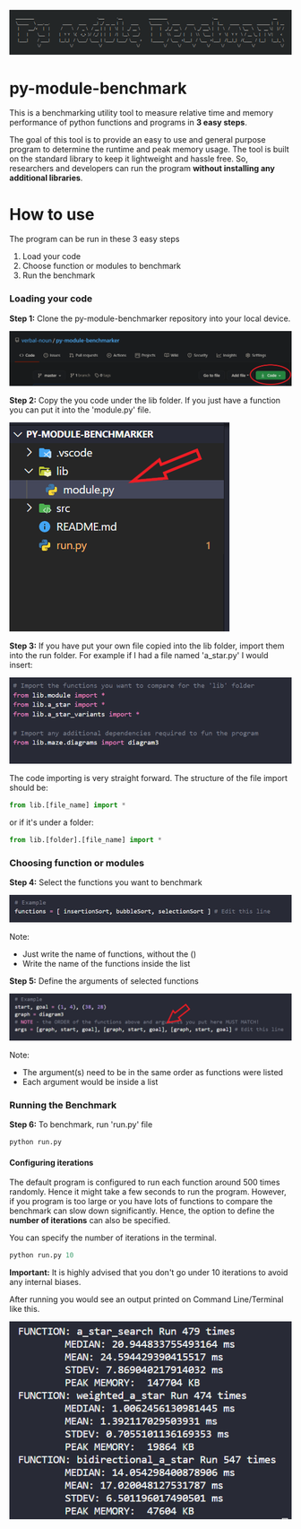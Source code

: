 ![Banner](img/banner.png)

# py-module-benchmark
This is a benchmarking utility tool to measure relative time and memory performance of python functions and programs in **3 easy steps**.

The goal of this tool is to provide an easy to use and general purpose program to determine the runtime and peak memory usage. The tool is built on the standard library to keep it lightweight and hassle free. So, researchers and developers can run the program **without installing any additional libraries**.  

# How to use 
The program can be run in these 3 easy steps 

1. Load your code 
2. Choose function or modules to benchmark 
3. Run the benchmark 

### Loading your code 
**Step 1:**  Clone the py-module-benchmarker repository into your local device. 

![cloning the repository](img/1-1.png)

**Step 2:**  Copy the you code under the lib folder. If you just have a function you can put it into the 'module.py' file.

![Copy your code](img/1-2.png)

**Step 3:**  If you have put your own file copied into the lib folder, import them into the run folder. For example if I had a file named 'a_star.py' I would insert:

![Import code](img/1-3.png)

The code importing is very straight forward. The structure of the file import should be:  
```python
from lib.[file_name] import * 
```

or if it's under a folder:
```python
from lib.[folder].[file_name] import *
```

### Choosing function or modules 

**Step 4:** Select the functions you want to benchmark 

![Selecting functions to benchmark](img/2-1.png)

Note: 
- Just write the name of functions, without the ()
- Write the name of the functions inside the list 

**Step 5:** Define the arguments of selected functions

![Defining arguments](img/2-2.png)

Note:
- The argument(s) need to be in the same order as functions were listed 
- Each argument would be inside a list 


### Running the Benchmark 

**Step 6:** To benchmark, run 'run.py' file 
```python
python run.py
```

#### Configuring iterations 
The default program is configured to run each function around 500 times randomly. Hence it might take a few seconds to run the program. However, if you program is too large or you have lots of functions to compare the benchmark can slow down significantly. Hence, the option to define the **number of iterations** can also be specified. 

You can specify the number of iterations in the terminal. 
```python 
python run.py 10
```

**Important:** It is highly advised that you don't go under 10 iterations to avoid any internal biases. 


After running you would see an output printed on Command Line/Terminal like this. 

![Results](img/result.png)


